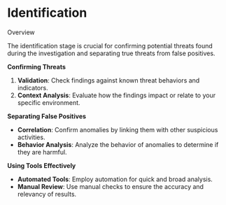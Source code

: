 # Identification

Overview

The identification stage is crucial for confirming potential threats found during the investigation and separating true threats from false positives.

**Confirming Threats**

1. **Validation**: Check findings against known threat behaviors and indicators.
2. **Context Analysis**: Evaluate how the findings impact or relate to your specific environment.

**Separating False Positives**

* **Correlation**: Confirm anomalies by linking them with other suspicious activities.
* **Behavior Analysis**: Analyze the behavior of anomalies to determine if they are harmful.

**Using Tools Effectively**

* **Automated Tools**: Employ automation for quick and broad analysis.
* **Manual Review**: Use manual checks to ensure the accuracy and relevancy of results.

